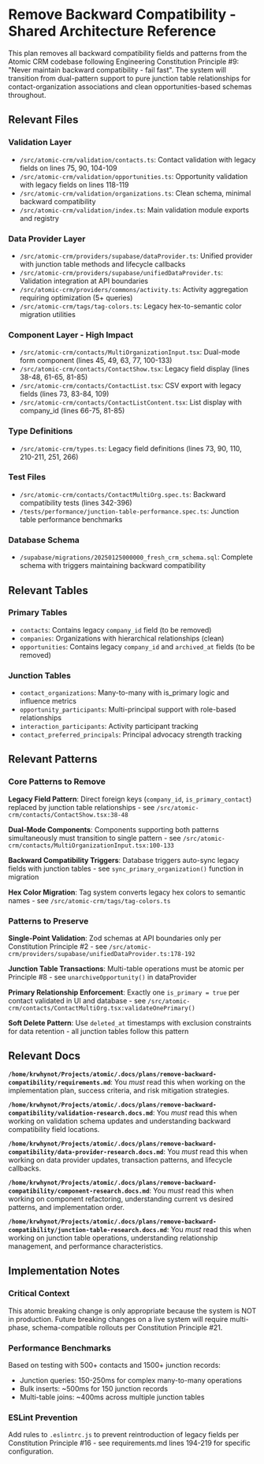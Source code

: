 # Remove Backward Compatibility - Shared Architecture Reference

This plan removes all backward compatibility fields and patterns from the Atomic CRM codebase following Engineering Constitution Principle #9: "Never maintain backward compatibility - fail fast". The system will transition from dual-pattern support to pure junction table relationships for contact-organization associations and clean opportunities-based schemas throughout.

## Relevant Files

### Validation Layer
- `/src/atomic-crm/validation/contacts.ts`: Contact validation with legacy fields on lines 75, 90, 104-109
- `/src/atomic-crm/validation/opportunities.ts`: Opportunity validation with legacy fields on lines 118-119
- `/src/atomic-crm/validation/organizations.ts`: Clean schema, minimal backward compatibility
- `/src/atomic-crm/validation/index.ts`: Main validation module exports and registry

### Data Provider Layer
- `/src/atomic-crm/providers/supabase/dataProvider.ts`: Unified provider with junction table methods and lifecycle callbacks
- `/src/atomic-crm/providers/supabase/unifiedDataProvider.ts`: Validation integration at API boundaries
- `/src/atomic-crm/providers/commons/activity.ts`: Activity aggregation requiring optimization (5+ queries)
- `/src/atomic-crm/tags/tag-colors.ts`: Legacy hex-to-semantic color migration utilities

### Component Layer - High Impact
- `/src/atomic-crm/contacts/MultiOrganizationInput.tsx`: Dual-mode form component (lines 45, 49, 63, 77, 100-133)
- `/src/atomic-crm/contacts/ContactShow.tsx`: Legacy field display (lines 38-48, 61-65, 81-85)
- `/src/atomic-crm/contacts/ContactList.tsx`: CSV export with legacy fields (lines 73, 83-84, 109)
- `/src/atomic-crm/contacts/ContactListContent.tsx`: List display with company_id (lines 66-75, 81-85)

### Type Definitions
- `/src/atomic-crm/types.ts`: Legacy field definitions (lines 73, 90, 110, 210-211, 251, 266)

### Test Files
- `/src/atomic-crm/contacts/ContactMultiOrg.spec.ts`: Backward compatibility tests (lines 342-396)
- `/tests/performance/junction-table-performance.spec.ts`: Junction table performance benchmarks

### Database Schema
- `/supabase/migrations/20250125000000_fresh_crm_schema.sql`: Complete schema with triggers maintaining backward compatibility

## Relevant Tables

### Primary Tables
- `contacts`: Contains legacy `company_id` field (to be removed)
- `companies`: Organizations with hierarchical relationships (clean)
- `opportunities`: Contains legacy `company_id` and `archived_at` fields (to be removed)

### Junction Tables
- `contact_organizations`: Many-to-many with is_primary logic and influence metrics
- `opportunity_participants`: Multi-principal support with role-based relationships
- `interaction_participants`: Activity participant tracking
- `contact_preferred_principals`: Principal advocacy strength tracking

## Relevant Patterns

### Core Patterns to Remove
**Legacy Field Pattern**: Direct foreign keys (`company_id`, `is_primary_contact`) replaced by junction table relationships - see `/src/atomic-crm/contacts/ContactShow.tsx:38-48`

**Dual-Mode Components**: Components supporting both patterns simultaneously must transition to single pattern - see `/src/atomic-crm/contacts/MultiOrganizationInput.tsx:100-133`

**Backward Compatibility Triggers**: Database triggers auto-sync legacy fields with junction tables - see `sync_primary_organization()` function in migration

**Hex Color Migration**: Tag system converts legacy hex colors to semantic names - see `/src/atomic-crm/tags/tag-colors.ts`

### Patterns to Preserve
**Single-Point Validation**: Zod schemas at API boundaries only per Constitution Principle #2 - see `/src/atomic-crm/providers/supabase/unifiedDataProvider.ts:178-192`

**Junction Table Transactions**: Multi-table operations must be atomic per Principle #8 - see `unarchiveOpportunity()` in dataProvider

**Primary Relationship Enforcement**: Exactly one `is_primary = true` per contact validated in UI and database - see `/src/atomic-crm/contacts/ContactMultiOrg.tsx:validateOnePrimary()`

**Soft Delete Pattern**: Use `deleted_at` timestamps with exclusion constraints for data retention - all junction tables follow this pattern

## Relevant Docs

**`/home/krwhynot/Projects/atomic/.docs/plans/remove-backward-compatibility/requirements.md`**: You _must_ read this when working on the implementation plan, success criteria, and risk mitigation strategies.

**`/home/krwhynot/Projects/atomic/.docs/plans/remove-backward-compatibility/validation-research.docs.md`**: You _must_ read this when working on validation schema updates and understanding backward compatibility field locations.

**`/home/krwhynot/Projects/atomic/.docs/plans/remove-backward-compatibility/data-provider-research.docs.md`**: You _must_ read this when working on data provider updates, transaction patterns, and lifecycle callbacks.

**`/home/krwhynot/Projects/atomic/.docs/plans/remove-backward-compatibility/component-research.docs.md`**: You _must_ read this when working on component refactoring, understanding current vs desired patterns, and implementation order.

**`/home/krwhynot/Projects/atomic/.docs/plans/remove-backward-compatibility/junction-table-research.docs.md`**: You _must_ read this when working on junction table operations, understanding relationship management, and performance characteristics.

## Implementation Notes

### Critical Context
This atomic breaking change is only appropriate because the system is NOT in production. Future breaking changes on a live system will require multi-phase, schema-compatible rollouts per Constitution Principle #21.

### Performance Benchmarks
Based on testing with 500+ contacts and 1500+ junction records:
- Junction queries: 150-250ms for complex many-to-many operations
- Bulk inserts: ~500ms for 150 junction records
- Multi-table joins: ~400ms across multiple junction tables

### ESLint Prevention
Add rules to `.eslintrc.js` to prevent reintroduction of legacy fields per Constitution Principle #16 - see requirements.md lines 194-219 for specific configuration.